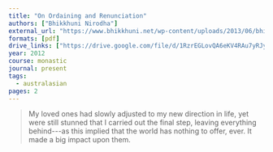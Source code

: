 ```yaml
---
title: "On Ordaining and Renunciation"
authors: ["Bhikkhuni Nirodha"]
external_url: "https://www.bhikkhuni.net/wp-content/uploads/2013/06/bhikkhuni-nirodha.pdf"
formats: [pdf]
drive_links: ["https://drive.google.com/file/d/1RzrEGLovQA6eKV4RAu7yRJyPSDN3mL26/view?usp=drivesdk"]
year: 2012
course: monastic
journal: present
tags:
  - australasian
pages: 2
---
```


> My loved ones had slowly adjusted to my new direction in life, yet were still stunned that I carried out the final step, leaving everything behind---as this implied that the world has nothing to offer, ever. It made a big impact upon them.

